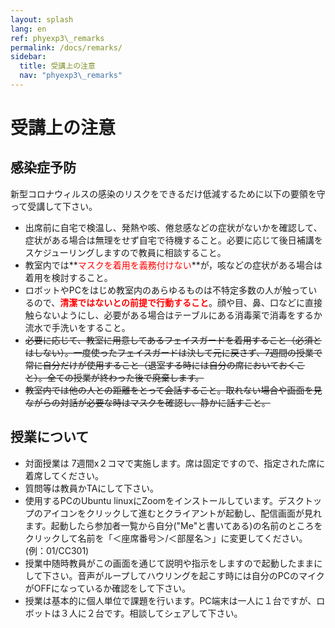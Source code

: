 ```yaml
---
layout: splash
lang: en
ref: phyexp3\_remarks
permalink: /docs/remarks/
sidebar:
  title: 受講上の注意
  nav: "phyexp3\_remarks"
---
```


# 受講上の注意

## 感染症予防

新型コロナウィルスの感染のリスクをできるだけ低減するために以下の要領を守って受講して下さい。

- 出席前に自宅で検温し、発熱や咳、倦怠感などの症状がないかを確認して、症状がある場合は無理をせず自宅で待機すること。必要に応じて後日補講をスケジューリングしますので教員に相談すること。
- 教室内では**<font color="red">マスクを着用を義務付けない</font>**が，咳などの症状がある場合は着用を検討すること。
- ロボットやPCをはじめ教室内のあらゆるものは不特定多数の人が触っているので、**<font color="red">清潔ではないとの前提で行動すること</font>**。顔や目、鼻、口などに直接触らないようにし、必要がある場合はテーブルにある消毒薬で消毒をするか流水で手洗いをすること。
- ~~必要に応じて、教室に用意してあるフェイスガードを着用すること（必須とはしない）。一度使ったフェイスガードは決して元に戻さず、7週間の授業で常に自分だけが使用すること（退室する時には自分の席においておくこと）。全ての授業が終わった後で廃棄します。~~
- ~~教室内では他の人との距離をとって会話すること。取れない場合や画面を見ながらの対話が必要な時はマスクを確認し、静かに話すこと。~~

## 授業について

- 対面授業は 7週間x２コマで実施します。席は固定ですので、指定された席に着席してください。
- 質問等は教員かTAにして下さい。
- 使用するPCのUbuntu linuxにZoomをインストールしています。デスクトップのアイコンをクリックして進むとクライアントが起動し、配信画面が見れます。起動したら参加者一覧から自分("Me"と書いてある)の名前のところをクリックして名前を「＜座席番号＞/＜部屋名＞」に変更してください。(例：01/CC301)
- 授業中随時教員がこの画面を通じて説明や指示をしますので起動したままにして下さい。音声がループしてハウリングを起こす時には自分のPCのマイクがOFFになっているか確認をして下さい。
- 授業は基本的に個人単位で課題を行います。PC端末は一人に１台ですが、ロボットは３人に２台です。相談してシェアして下さい。





